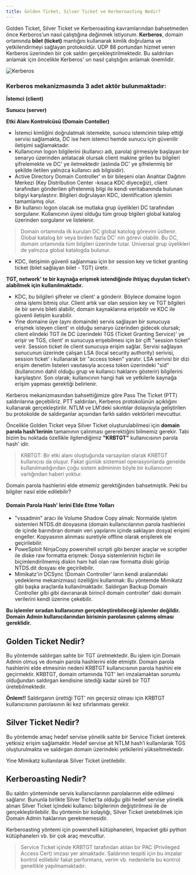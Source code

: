```yaml
---
title: Golden Ticket, Silver Ticket ve Kerberoasting Nedir?
---
```


Golden Ticket, Silver Ticket ve Kerberoasting kavramlarından bahsetmeden önce Kerboros'un nasıl çalıştığına değinmek istiyorum.  **Kerberos**, domain ortamında **bilet (ticket)**  mantığını kullanarak kimlik doğrulama ve yetkilendirmeyi sağlayan protokoldür. UDP 88 portundan hizmet veren Kerberos üzerinden bir çok saldırı gerçekleştirilmektedir. Bu saldırıları anlamak için öncelikle Kerberos' un nasıl çalıştığını anlamak önemlidir.

![Kerberos](http://www.koraykey.com/wp-content/uploads/Kerberos_Install.jpg)

### Kerberos mekanizmasında 3 adet aktör bulunmaktadır:

**İstemci (client)**

**Sunucu (server)**

**Etki Alanı Kontrolcüsü (Domain Contoller)**


* İstemci kimliğini doğrulatmak istemekte, sunucu istemcinin talep ettiği servisi sağlamakta, DC ise hem istemci hemde sunucu için güvenilir iletişimi sağlamaktadır.
* Kullanıcının logon bilgilerini (kullanıcı adı, parola) girmesiyle başlayan bir senaryo üzerinden anlatacak olursak client makine girilen bu bilgileri şifrelemekte ve DC' ye iletmektedir (aslında DC' ye şifrelenmiş bir şekilde iletilen yalnızca kullanıcı adı bilgisidir). 
* Active Directory Domain Controller' ın bir bileşeni olan Anahtar Dağıtım Merkezi (Key Distribution Center -kısaca KDC diyeceğiz), client tarafından gönderilen şifrelenmiş bilgi ile kendi veritabanında bulunan bilgiyi karşılaştırır. Bilgileri doğrulayan KDC, identification işlemini tamamlamış olur. 
* Bir kullanıcı logon olacak ise mutlaka grup üyelikleri DC tarafından sorgulanır. Kullanıcının üyesi olduğu tüm group blgileri  global katalog üzerinden sorgulanır ve listelenir.

> Domain ortamında ilk kurulan DC global katolog görevini üstlenir. Global katalog bir veya birden fazla DC' nin görevi olabilir. 
Bu DC, domain ortamında tüm bilgileri üzerinde tutar. Universal grup üyelikleri de yalnızca global katalogda bulunur.

* KDC, iletişimin güvenli sağlanması için bir session key ve ticket granting ticket (bilet sağlayan bilet - TGT) üretir.

**TGT, network' te bir kaynağa erişmek istendiğinde ihtiyaç duyulan ticket'ı alabilmek için kullanılmaktadır.**

* KDC, bu bilgileri şifreler ve client' a gönderir. Böylece domaine logon olma işlemi bitmiş olur. Client artık var olan session key ve TGT bilgileri ile bir servis bileti alabilir, domain kaynaklarına erişebilir ve KDC ile güvenli iletişim kurabilir.
* Yine domaine üye (aynı domainde) servis sağlayan bir sunucuya erişmek isteyen client' ın olduğu senaryo üzerinden gidecek olursak; client elindeki TGT ile DC üzerindeki TGS (Ticket Granting Service)' ye erişir ve TGS, client' ın sunucuya erişebilmesi için bir çift "session ticket" verir. Session ticket ile client sunucuya erişim sağlar. Servisi sağlayan sunucunun üzerinde çalışan LSA (local security authority) serivisi, session ticket' ı kullanarak bir "access token" yaratır. LSA serivisi bir dizi erişim denetim listeleri vasıtasıyla access token üzerindeki "sid" (kullanıcının dahil olduğu grup ve kullanıcı haklarını gösterir) bilgilerini karşılaştırır. Son olarak; kullanıcının hangi hak ve yetkilerle kaynağa erişim yapması gerektiği belirlenir.

Kerberos mekanizmasından bahsettiğimize göre Pass The Ticket (PTT) saldırılarına geçebiliriz. PTT saldırıları, Kerberos protokolünün açıklığını kullanarak gerçekleştirilir.  NTLM ve LM'deki sıkıntılar dolayısıyla geliştirilen bu protokolde de saldırganlar açısından farklı saldırı vektörleri mevcuttur. 

Öncelikle Golden Ticket veya Silver Ticket oluşturulabilmesi için **domain parola hash'lerinin** tamamının çalınması gererektiğini bilmemiz gerekir. Tabi bizim bu noktada özellikle ilgilendiğimiz **"KRBTGT"** kullanıcısının parola hash' idir.

> KRBTGT: Bir etki alanı oluştuğunda varsayılan olarak KRBTGT kullanıcısı da oluşur. Fakat günlük sistemsel operasyonlarda genelde kullanılmadığından çoğu sistem admininin böyle bir kullanıcının varlığından haberi yoktur.

Domain parola hashlerini elde etmemiz gerektiğinden bahsetmiştik. Peki bu bilgiler nasıl elde edilebilir? 

#### Domain Parola Hash' lerini Elde Etme Yolları
- "vssadmin" aracı ile Volume Shadow Copy almak: Normalde işletim sistemleri NTDS.dit dosyasına  (domain kullanıcılarının parola hashlerini de içinde barındıran domain veri yapılarını içinde saklayan dosya) erişimi engeller. Kopyasının alınması suretiyle offline olarak erişilerek ele geçirilebilir.
- PoweSploit NinjaCopy powershell scripti gibi benzer araçlar ve scriptler ile diske raw formatta erişmek: Dosya sistemlerinin hiçbiri ile biçimlendirilmemiş diskin ham hali olan raw formatta diski görüp NTDS.dit dosyası ele geçirilebilir.
- Mimikatz'in DCSync (Domain Controller' ların kendi aralarındaki yedekleme mekanizması) özelliğini kullanmak: Bu yöntemde Mimikatz gibi başka araçlarda kullanılmaktadır. Saldırgan Backup Domain Controller gibi gibi davranarak birincil domain controller' daki domain verilerini kendi üzerine çekebilir.

**Bu işlemler sıradan kullanıcının gerçekleştirebileceği işlemler değildir. Domain Admin kullanıcılarından birisinin parolasının çalınmş olması gereklidir.**

## Golden Ticket Nedir?
Bu yöntemde saldırgan sahte bir TGT üretmektedir. Bu işlem için Domain Admin olmuş ve  domain parola hashlerini elde etmiştir. Domain parola hashlerini elde etmesinin nedeni  KRBTGT kullanıcısının parola hashini ele geçirmektir. KRBTGT, domain ortamında TGT' leri imzalamaktan sorumlu olduğundan saldırgan kendisine istediği kadar süreli bir TGT üretebilmektedir.

**Önlem!!** 
Saldırganın ürettiği TGT' nin geçersiz olması için KRBTGT kullanıcısının parolasının iki kez sıfırlanması gerekir.

## Silver Ticket Nedir?

Bu yöntemde amaç hedef servise yönelik sahte bir Service Ticket üreterek yetkisiz erişim sağlamaktır. Hedef servise ait NTLM hash’i kullanılarak TGS oluşturulmakta ve saldırgan domain üzerindeki yetkilerini yükseltmektedir.

Yine Mimikatz kullanılarak Silver Ticket üretilebilir. 

## Kerberoasting Nedir?
Bu saldırı yönteminde servis kullanıcılarının parolalarının elde edilmesi sağlanır. Bununla birlikte Silver Ticket'ta olduğu gibi hedef servise yönelik alınan Silver Ticket içindeki kullanıcı bilgilerinin değiştirilmesi ile de gerçekleştirilebilir. Bu yöntemin bir kolaylığı, Silver Ticket üretebilmek için Domain Admin haklarının gerekmemesidir.

Kerberoasting yöntemi için powershell kütüphaneleri, Impacket gibi python kütüphaneleri vb.  bir çok araç mevcuttur.

> Service Ticket içinde KRBTGT tarafından atılan bir PAC (Privileged Access Cert) imzası yer almaktadır. Saldırının tespiti için bu imzalar kontrol edilebilir fakat performans, verim vb. nedenlerle bu kontrol genellikle yapılmamaktadır.

